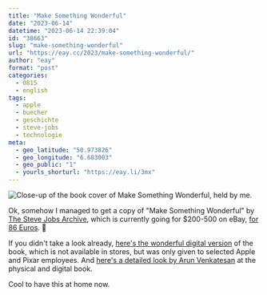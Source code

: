 ```yaml
---
title: "Make Something Wonderful"
date: "2023-06-14"
datetime: "2023-06-14 22:39:04"
id: "38663"
slug: "make-something-wonderful"
url: "https://eay.cc/2023/make-something-wonderful/"
author: "eay"
format: "post"
categories:
  - 0815
  - english
tags:
  - apple
  - buecher
  - geschichte
  - steve-jobs
  - technologie
meta:
  - geo_latitude: "50.973826"
  - geo_longitude: "6.683003"
  - geo_public: "1"
  - yourls_shorturl: "https://eay.li/3mx"
---
```


![Close-up of the book cover of Make Something Wonderful, held by me.](https://eay.cc/uploads/2023/make-something-wonderful.jpg)

Ok, somehow I managed to get a copy of "Make Something Wonderful" by [The Steve Jobs Archive](https://eay.cc/2022/the-steve-jobs-archive/), which is currently going for $200-500 on eBay, [for 86 Euros](https://eay.social/@eay/110526554862880703). 🥳

If you didn't take a look already, [here's the wonderful digital version](https://book.stevejobsarchive.com/) of the book, which is not available in stores, but was only given to selected Apple and Pixar employees. And [here's a detailed look by Arun Venkatesan](https://arun.is/blog/make-something-wonderful/) at the physical and digital book.

Cool to have this at home now.
